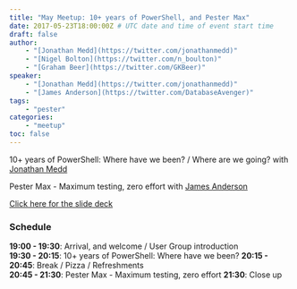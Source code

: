```yaml
---
title: "May Meetup: 10+ years of PowerShell, and Pester Max"
date: 2017-05-23T18:00:00Z # UTC date and time of event start time
draft: false
author: 
    - "[Jonathan Medd](https://twitter.com/jonathanmedd)"
    - "[Nigel Bolton](https://twitter.com/n_boulton)"
    - "[Graham Beer](https://twitter.com/GKBeer)"
speaker: 
    - "[Jonathan Medd](https://twitter.com/jonathanmedd)"
    - "[James Anderson](https://twitter.com/DatabaseAvenger)"
tags: 
    - "pester"
categories: 
    - "meetup"
toc: false
---
```


10+ years of PowerShell: Where have we been? / Where are we going? with [Jonathan Medd](https://twitter.com/jonathanmedd)

Pester Max - Maximum testing, zero effort with [James Anderson](https://twitter.com/DatabaseAvenger)

[Click here for the slide deck](https://github.com/powershellorguk/SouthCoast/tree/master/Meetups/2017/May)

### Schedule

**19:00 - 19:30**: Arrival, and welcome / User Group introduction  
**19:30 - 20:15**: 10+ years of PowerShell: Where have we been?
**20:15 - 20:45**: Break / Pizza / Refreshments  
**20:45 - 21:30**: Pester Max - Maximum testing, zero effort
**21:30**: Close up